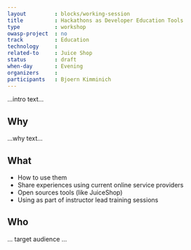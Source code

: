```yaml
---
layout         : blocks/working-session
title          : Hackathons as Developer Education Tools
type           : workshop
owasp-project  : no
track          : Education
technology     :
related-to     : Juice Shop
status         : draft
when-day       : Evening
organizers     :
participants   : Bjoern Kimminich
---
```


...intro text...

## Why

...why text...

## What

 - How to use them
 - Share experiences using current online service providers
 - Open sources tools (like JuiceShop)
 - Using as part of instructor lead training sessions

## Who

... target audience ...